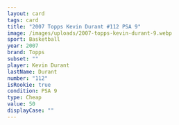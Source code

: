 ```yaml
---
layout: card
tags: card
title: "2007 Topps Kevin Durant #112 PSA 9"
image: /images/uploads/2007-topps-kevin-durant-9.webp
sport: Basketball
year: 2007
brand: Topps
subset: ""
player: Kevin Durant
lastName: Durant
number: "112"
isRookie: true
condition: PSA 9
type: Cheap
value: 50
displayCase: ""
---
```

